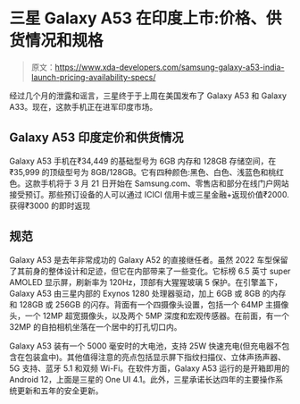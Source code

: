 # 三星 Galaxy A53 在印度上市:价格、供货情况和规格

> 原文：<https://www.xda-developers.com/samsung-galaxy-a53-india-launch-pricing-availability-specs/>

经过几个月的泄露和谣言，三星终于于上周在美国发布了 Galaxy A53 和 Galaxy A33。现在，这款手机正在进军印度市场。

## Galaxy A53 印度定价和供货情况

Galaxy A53 手机在₹34,449 的基础型号为 6GB 内存和 128GB 存储空间，在₹35,999 的顶级型号为 8GB/128GB。它有四种颜色:黑色、白色、浅蓝色和桃红色。这款手机将于 3 月 21 日开始在 Samsung.com、零售店和部分在线门户网站接受预订。那些预订设备的人可以通过 ICICI 信用卡或三星金融+返现价值₹2000.获得₹3000 的即时返现

## 规范

Galaxy A53 是去年非常成功的 Galaxy A52 的直接继任者。虽然 2022 车型保留了其前身的整体设计和足迹，但它在内部带来了一些变化。它标榜 6.5 英寸 super AMOLED 显示屏，刷新率为 120Hz，顶部有大猩猩玻璃 5 保护。在引擎盖下，Galaxy A53 由三星内部的 Exynos 1280 处理器驱动，加上 6GB 或 8GB 的内存和 128GB 或 256GB 的闪存。背面有一个四摄像头设置，包括一个 64MP 主摄像头，一个 12MP 超宽摄像头，以及两个 5MP 深度和宏观传感器。在前面，有一个 32MP 的自拍相机坐落在一个居中的打孔切口内。

Galaxy A53 装有一个 5000 毫安时的大电池，支持 25W 快速充电(但充电器不包含在包装盒中)。其他值得注意的亮点包括显示屏下指纹扫描仪、立体声扬声器、5G 支持、蓝牙 5.1 和双频 Wi-Fi。在软件方面，Galaxy A53 运行的是开箱即用的 Android 12，上面是三星的 One UI 4.1。此外，三星承诺长达四年的主要操作系统更新和五年的安全更新。